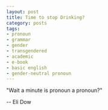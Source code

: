 ```yaml
---
layout: post
title: Time to stop Drinking?
category: posts
tags:
- pronoun
- grammar
- gender
- transgendered
- academic
- e-book
- basic english
- gender-neutral pronoun
---
```

<p>
"Wait a minute is pronoun a pronoun?"<br>

-- Eli Dow
</p>
